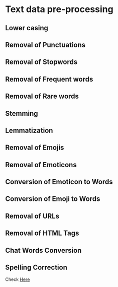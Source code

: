 # Text data pre-processing 

## Lower casing

## Removal of Punctuations

## Removal of Stopwords

## Removal of Frequent words 

## Removal of Rare words

## Stemming

## Lemmatization

## Removal of Emojis

## Removal of Emoticons

## Conversion of Emoticon to Words 

## Conversion of Emoji to Words 

## Removal of URLs

## Removal of HTML Tags

## Chat Words Conversion

## Spelling Correction

Check [Here](https://www.kaggle.com/code/sudalairajkumar/getting-started-with-text-preprocessing#Conversion-of-Emoticon-to-Words)
